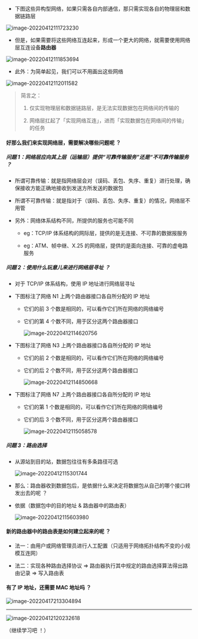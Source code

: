 - 下图这些异构型网络，如果只需各自内部通信，那只需实现各自的物理层和数据链路层

![image-20220412111723230](https://aliyun-oss-lpj.oss-cn-qingdao.aliyuncs.com/images/by-picgo/image-20220412111723230.png)

- 但是，如果需要将这些网络互连起来，形成一个更大的网络，就需要使用网络层互连设备**路由器**

![image-20220412111853694](https://aliyun-oss-lpj.oss-cn-qingdao.aliyuncs.com/images/by-picgo/image-20220412111853694.png)

- 此外：为简单起见，我们可以不用画出这些网络

![image-20220412112011582](https://aliyun-oss-lpj.oss-cn-qingdao.aliyuncs.com/images/by-picgo/image-20220412112011582.png)

> 简言之：
>
> 1. 仅实现物理层和数据链路层，是无法实现数据包在网络间的传输的
>
> 2. 网络层扛起了「实现网络互连」，进而「实现数据包在网络间的传输」的任务

#### 好那么我们来实现网络层，需要解决哪些问题呢 ？

##### 问题 1：网络层应向其上层（运输层）提供“可靠传输服务”还是“不可靠传输服务 ？

- 所谓可靠传输：就是指网络层会对（误码、丢包、失序、重复）进行处理，确保接收方能正确地接收到发送方所发送的数据包

- 所谓不可靠传输：就是指对于（误码、丢包、失序、重复）的情况，网络层不用管

- 另外：网络体系结构不同，所提供的服务也可能不同

  - eg：TCP/IP 体系结构的网际层，提供的是无连接、不可靠的数据报服务

  - eg：ATM、帧中继、X.25 的网络层，提供的是面向连接、可靠的虚电路服务

##### 问题 2：使用什么玩意儿来进行网络层寻址 ？

- 对于 TCP/IP 体系结构，使用 IP 地址进行网络层寻址

- 下图标注了网络 N1 上两个路由器接口各自所分配的 IP 地址

  - 它们的前 3 个数是相同的，可以看作它们所在网络的网络编号

  - 它们的第 4 个数不同，用于区分这两个路由器接口

    ![image-20220412114620756](https://aliyun-oss-lpj.oss-cn-qingdao.aliyuncs.com/images/by-picgo/image-20220412114620756.png)

- 下图标注了网络 N3 上两个路由器接口各自所分配的 IP 地址

  - 它们的前 2 个数是相同的，可以看作它们所在网络的网络编号

  - 它们的后 2 个数不同，用于区分这两个路由器接口

    ![image-20220412114850668](https://aliyun-oss-lpj.oss-cn-qingdao.aliyuncs.com/images/by-picgo/image-20220412114850668.png)

- 下图标注了网络 N7 上两个路由器接口各自所分配的 IP 地址

  - 它们的第 1 个数是相同的，可以看作它们所在网络的网络编号

  - 它们的后 3 个数不同，用于区分这两个路由器接口

    ![image-20220412115058578](https://aliyun-oss-lpj.oss-cn-qingdao.aliyuncs.com/images/by-picgo/image-20220412115058578.png)

##### 问题 3：路由选择

- 从源站到目的站，数据包往往有多条路径可选

  ![image-20220412115301744](https://aliyun-oss-lpj.oss-cn-qingdao.aliyuncs.com/images/by-picgo/image-20220412115301744.png)

- 那么：路由器收到数据包后，是依据什么来决定将数据包从自己的哪个接口转发出去的呢 ？

- 依据（数据包中的目的地址 & 路由器中的路由表）

  ![image-20220412115603980](https://aliyun-oss-lpj.oss-cn-qingdao.aliyuncs.com/images/by-picgo/image-20220412115603980.png)

#### 新的路由器中的路由表是如何建立起来的呢 ？

- 法一：由用户或网络管理员进行人工配置（只适用于网络拓扑结构不变的小规模互连网）

- 法二：实现各种路由选择协议 => 路由器执行其中规定的路由选择算法得出路由记录 => 写入路由表

#### 有了 IP 地址，还需要 MAC 地址吗 ？

![image-20220417213304894](https://aliyun-oss-lpj.oss-cn-qingdao.aliyuncs.com/images/by-picgo/image-20220417213304894.png)

---

![image-20220412120232618](https://aliyun-oss-lpj.oss-cn-qingdao.aliyuncs.com/images/by-picgo/image-20220412120232618.png)

（继续学习吧 ！）
